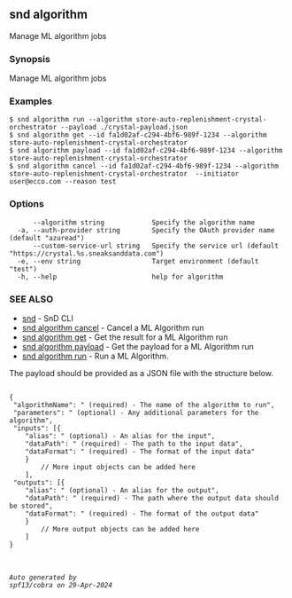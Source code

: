 ## snd algorithm

Manage ML algorithm jobs

### Synopsis

Manage ML algorithm jobs

### Examples

```
$ snd algorithm run --algorithm store-auto-replenishment-crystal-orchestrator --payload ./crystal-payload.json
$ snd algorithm get --id fa1d02af-c294-4bf6-989f-1234 --algorithm store-auto-replenishment-crystal-orchestrator
$ snd algorithm payload --id fa1d02af-c294-4bf6-989f-1234 --algorithm store-auto-replenishment-crystal-orchestrator
$ snd algorithm cancel --id fa1d02af-c294-4bf6-989f-1234 --algorithm store-auto-replenishment-crystal-orchestrator  --initiator user@ecco.com --reason test

```

### Options

```
      --algorithm string            Specify the algorithm name
  -a, --auth-provider string        Specify the OAuth provider name (default "azuread")
      --custom-service-url string   Specify the service url (default "https://crystal.%s.sneaksanddata.com")
  -e, --env string                  Target environment (default "test")
  -h, --help                        help for algorithm
```

### SEE ALSO

* [snd](snd.md)	 - SnD CLI
* [snd algorithm cancel](snd_algorithm_cancel.md)	 - Cancel a ML Algorithm run
* [snd algorithm get](snd_algorithm_get.md)	 - Get the result for a ML Algorithm run
* [snd algorithm payload](snd_algorithm_payload.md)	 - Get the payload for a ML Algorithm run
* [snd algorithm run](snd_algorithm_run.md)	 - Run a ML Algorithm.

The payload should be provided as a JSON file with the structure below.

<pre><code>
{
 "algorithmName": "<string> (required) - The name of the algorithm to run",
 "parameters": "<object> (optional) - Any additional parameters for the algorithm",
 "inputs": [{
	"alias": "<string> (optional) - An alias for the input",
	"dataPath": "<string> (required) - The path to the input data",
	"dataFormat": "<string> (required) - The format of the input data"
	}
		// More input objects can be added here
	],
 "outputs": [{
	"alias": "<string> (optional) - An alias for the output",
	"dataPath": "<string> (required) - The path where the output data should be stored",
	"dataFormat": "<string> (required) - The format of the output data"
	}
		// More output objects can be added here
	]
}
</code></pre>


###### Auto generated by spf13/cobra on 29-Apr-2024
